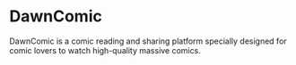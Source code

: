 # DawnComic
DawnComic is a comic reading and sharing platform specially designed for comic lovers to watch high-quality massive comics.
